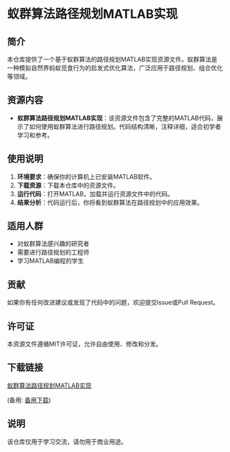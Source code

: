 # 蚁群算法路径规划MATLAB实现

## 简介

本仓库提供了一个基于蚁群算法的路径规划MATLAB实现资源文件。蚁群算法是一种模拟自然界蚂蚁觅食行为的启发式优化算法，广泛应用于路径规划、组合优化等领域。

## 资源内容

- **蚁群算法路径规划MATLAB实现**：该资源文件包含了完整的MATLAB代码，展示了如何使用蚁群算法进行路径规划。代码结构清晰，注释详细，适合初学者学习和参考。

## 使用说明

1. **环境要求**：确保你的计算机上已安装MATLAB软件。
2. **下载资源**：下载本仓库中的资源文件。
3. **运行代码**：打开MATLAB，加载并运行资源文件中的代码。
4. **结果分析**：代码运行后，你将看到蚁群算法在路径规划中的应用效果。

## 适用人群

- 对蚁群算法感兴趣的研究者
- 需要进行路径规划的工程师
- 学习MATLAB编程的学生

## 贡献

如果你有任何改进建议或发现了代码中的问题，欢迎提交Issue或Pull Request。

## 许可证

本资源文件遵循MIT许可证，允许自由使用、修改和分发。

## 下载链接
[蚁群算法路径规划MATLAB实现](https://pan.quark.cn/s/5a8e631d2bd5) 

(备用: [备用下载](https://pan.baidu.com/s/16w7gitstRse6iCmMoAELtg?pwd=1234))

## 说明

该仓库仅用于学习交流，请勿用于商业用途。
